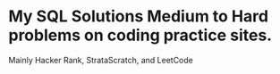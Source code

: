 # My SQL Solutions Medium to Hard problems on coding practice sites.
Mainly Hacker Rank, StrataScratch, and LeetCode
